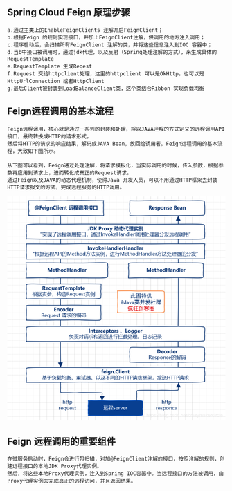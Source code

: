 ## Spring Cloud Feign 原理步骤
    a.通过主类上的EnableFeignClients 注解开启FeignClient；
    b.根据Feign 的规则实现接口，并加上FeignClient注解，供调用的地方注入调用；
    c.程序启动后，会扫描所有FeignClient 注解的类，并将这些信息注入到IOC 容器中；
    d.当b中接口被调用时，通过jdk代理，以及反射（Spring处理注解的方式），来生成具体的RequestTemplate
    e.RequestTemplate 生成Reqest
    f.Request 交给httpclient处理，这里的httpclient 可以是OkHttp，也可以是HttpUrlConnection 或者HttpClient
    g.最后Client被封装到LoadBalanceClient类，这个类结合Ribbon 实现负载均衡
    
## Feign远程调用的基本流程
    Feign远程调用，核心就是通过一系列的封装和处理，将以JAVA注解的方式定义的远程调用API接口，最终转换成HTTP的请求形式，
    然后将HTTP的请求的响应结果，解码成JAVA Bean，放回给调用者。Feign远程调用的基本流程，大致如下图所示。
    
    从下图可以看到，Feign通过处理注解，将请求模板化，当实际调用的时候，传入参数，根据参数再应用到请求上，进而转化成真正的Request请求。
    通过Feign以及JAVA的动态代理机制，使得Java 开发人员，可以不用通过HTTP框架去封装HTTP请求报文的方式，完成远程服务的HTTP调用。
![Alt text](../feign/Feign远程调用.png)

## Feign 远程调用的重要组件
    在微服务启动时，Feign会进行包扫描，对加@FeignClient注解的接口，按照注解的规则，创建远程接口的本地JDK Proxy代理实例。
    然后，将这些本地Proxy代理实例，注入到Spring IOC容器中。当远程接口的方法被调用，由Proxy代理实例去完成真正的远程访问，并且返回结果。

